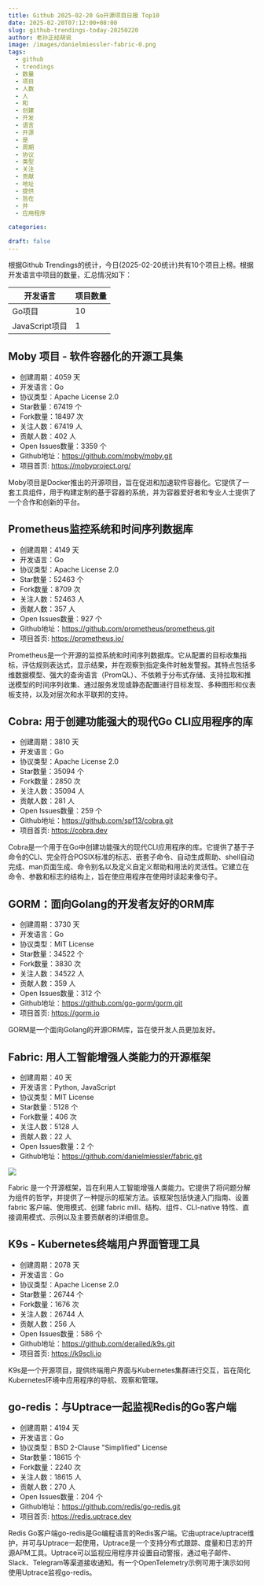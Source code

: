 ```yaml
---
title: Github 2025-02-20 Go开源项目日报 Top10
date: 2025-02-20T07:12:00+08:00
slug: github-trendings-today-20250220
author: 老孙正经胡说
image: /images/danielmiessler-fabric-0.png
tags:
  - github
  - trendings
  - 数量
  - 项目
  - 人数
  - 人
  - 和
  - 创建
  - 开发
  - 语言
  - 开源
  - 是
  - 周期
  - 协议
  - 类型
  - 关注
  - 贡献
  - 地址
  - 提供
  - 旨在
  - 并
  - 应用程序

categories:

draft: false
---
```



根据Github Trendings的统计，今日(2025-02-20统计)共有10个项目上榜。根据开发语言中项目的数量，汇总情况如下：

| 开发语言 | 项目数量 |
|  ----  | ----  |
| Go项目 | 10 |
| JavaScript项目 | 1 |

## Moby 项目 - 软件容器化的开源工具集

* 创建周期：4059 天
* 开发语言：Go
* 协议类型：Apache License 2.0
* Star数量：67419 个
* Fork数量：18497 次
* 关注人数：67419 人
* 贡献人数：402 人
* Open Issues数量：3359 个
* Github地址：https://github.com/moby/moby.git
* 项目首页: https://mobyproject.org/


Moby项目是Docker推出的开源项目，旨在促进和加速软件容器化。它提供了一套工具组件，用于构建定制的基于容器的系统，并为容器爱好者和专业人士提供了一个合作和创新的平台。

## Prometheus监控系统和时间序列数据库

* 创建周期：4149 天
* 开发语言：Go
* 协议类型：Apache License 2.0
* Star数量：52463 个
* Fork数量：8709 次
* 关注人数：52463 人
* 贡献人数：357 人
* Open Issues数量：927 个
* Github地址：https://github.com/prometheus/prometheus.git
* 项目首页: https://prometheus.io/


Prometheus是一个开源的监控系统和时间序列数据库。它从配置的目标收集指标，评估规则表达式，显示结果，并在观察到指定条件时触发警报。其特点包括多维数据模型、强大的查询语言（PromQL）、不依赖于分布式存储、支持拉取和推送模型的时间序列收集、通过服务发现或静态配置进行目标发现、多种图形和仪表板支持，以及对层次和水平联邦的支持。

## Cobra: 用于创建功能强大的现代Go CLI应用程序的库

* 创建周期：3810 天
* 开发语言：Go
* 协议类型：Apache License 2.0
* Star数量：35094 个
* Fork数量：2850 次
* 关注人数：35094 人
* 贡献人数：281 人
* Open Issues数量：259 个
* Github地址：https://github.com/spf13/cobra.git
* 项目首页: https://cobra.dev


Cobra是一个用于在Go中创建功能强大的现代CLI应用程序的库。它提供了基于子命令的CLI、完全符合POSIX标准的标志、嵌套子命令、自动生成帮助、shell自动完成、man页面生成、命令别名以及定义自定义帮助和用法的灵活性。它建立在命令、参数和标志的结构上，旨在使应用程序在使用时读起来像句子。

## GORM：面向Golang的开发者友好的ORM库

* 创建周期：3730 天
* 开发语言：Go
* 协议类型：MIT License
* Star数量：34522 个
* Fork数量：3830 次
* 关注人数：34522 人
* 贡献人数：359 人
* Open Issues数量：312 个
* Github地址：https://github.com/go-gorm/gorm.git
* 项目首页: https://gorm.io


GORM是一个面向Golang的开源ORM库，旨在使开发人员更加友好。

## Fabric: 用人工智能增强人类能力的开源框架

* 创建周期：40 天
* 开发语言：Python, JavaScript
* 协议类型：MIT License
* Star数量：5128 个
* Fork数量：406 次
* 关注人数：5128 人
* 贡献人数：22 人
* Open Issues数量：2 个
* Github地址：https://github.com/danielmiessler/fabric.git


![](/images/danielmiessler-fabric-0.png)

Fabric 是一个开源框架，旨在利用人工智能增强人类能力。它提供了将问题分解为组件的哲学，并提供了一种提示的框架方法。该框架包括快速入门指南、设置 fabric 客户端、使用模式、创建 fabric mill、结构、组件、CLI-native 特性、直接调用模式、示例以及主要贡献者的详细信息。

## K9s - Kubernetes终端用户界面管理工具

* 创建周期：2078 天
* 开发语言：Go
* 协议类型：Apache License 2.0
* Star数量：26744 个
* Fork数量：1676 次
* 关注人数：26744 人
* 贡献人数：256 人
* Open Issues数量：586 个
* Github地址：https://github.com/derailed/k9s.git
* 项目首页: https://k9scli.io


K9s是一个开源项目，提供终端用户界面与Kubernetes集群进行交互，旨在简化Kubernetes环境中应用程序的导航、观察和管理。

## go-redis：与Uptrace一起监视Redis的Go客户端

* 创建周期：4194 天
* 开发语言：Go
* 协议类型：BSD 2-Clause "Simplified" License
* Star数量：18615 个
* Fork数量：2240 次
* 关注人数：18615 人
* 贡献人数：270 人
* Open Issues数量：204 个
* Github地址：https://github.com/redis/go-redis.git
* 项目首页: https://redis.uptrace.dev


Redis Go客户端go-redis是Go编程语言的Redis客户端。它由uptrace/uptrace维护，并可与Uptrace一起使用，Uptrace是一个支持分布式跟踪、度量和日志的开源APM工具。Uptrace可以监视应用程序并设置自动警报，通过电子邮件、Slack、Telegram等渠道接收通知。有一个OpenTelemetry示例可用于演示如何使用Uptrace监视go-redis。

